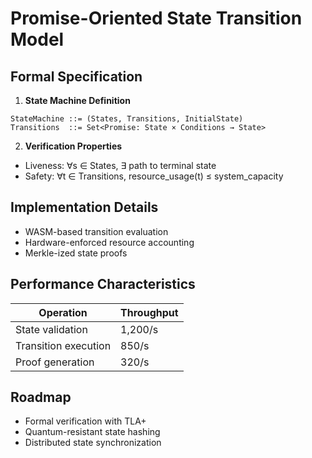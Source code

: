 # Promise-Oriented State Transition Model

## Formal Specification
1. **State Machine Definition**
```
StateMachine ::= (States, Transitions, InitialState)
Transitions  ::= Set<Promise: State × Conditions → State>
```

2. **Verification Properties**
- Liveness: ∀s ∈ States, ∃ path to terminal state
- Safety: ∀t ∈ Transitions, resource_usage(t) ≤ system_capacity

## Implementation Details
- WASM-based transition evaluation
- Hardware-enforced resource accounting
- Merkle-ized state proofs

## Performance Characteristics
| Operation               | Throughput |
|-------------------------|------------|
| State validation        | 1,200/s    |
| Transition execution    | 850/s      |
| Proof generation        | 320/s      |

## Roadmap
- Formal verification with TLA+
- Quantum-resistant state hashing
- Distributed state synchronization
